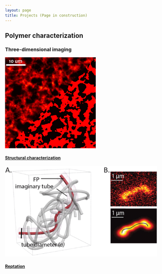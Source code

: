 ```yaml
---
layout: page
title: Projects (Page in construction)
--- 
```


<section id = "projects">
	<div class = "container">
		<div id = "imaging">
			<div class="heading">
					<h2>Polymer characterization</h2>
					<h3>Three-dimensional imaging</h3>
			</div>
<div class="row">
<div class="col-sm-4" >
	<a class="thumbnail" id="proj1-1" href="#" target="_blank">
	<img src="images/segmentation.gif" alt ="3D reptation" >
	<h4 > Structural characterization</h4>
	</a>
</div>
<div class="col-sm-4">
	<a class="thumbnail" id="proj1-2"  href="#" target="_blank">
	<img src="images/Reptation.gif" alt ="Reptation">
	<h4> Reptation </h4>
	</a>
</div>
<!--<div class="col-sm-4">
<a class="thumbnail" id="proj3"  href="#" target="_blank">
<img src="images/2DP-2.png" alt ="3D reptation" class ="img-thumbnail">
<h4> 3D Reptation</h4>
</a>
</div>-->
</div>
</div>
<div id ="Spectroscopy">
</div>
</div>
</section>

<section id = "Perovskite">
</section>

<section id = "Gold swarming">
</section>

<section id = "Microscopy">

</section>
